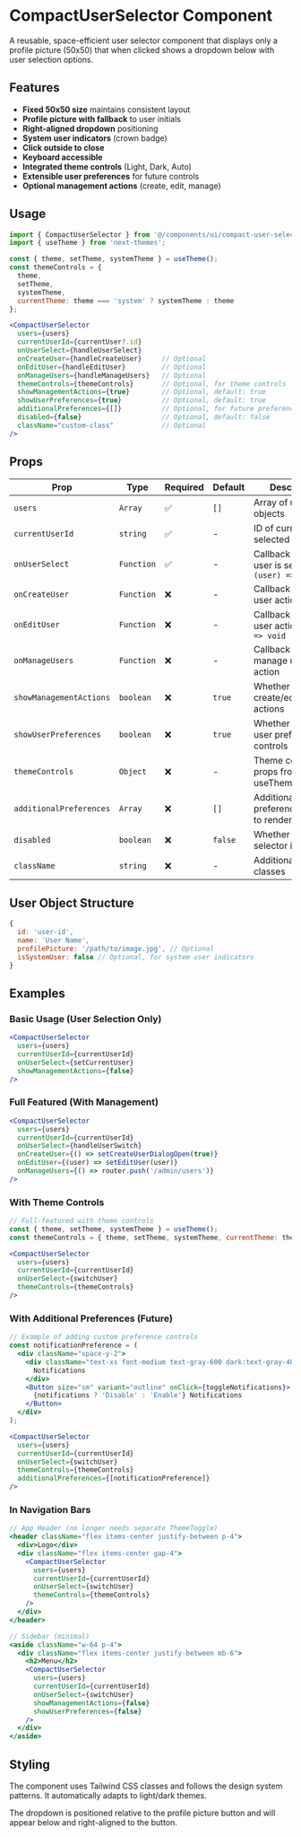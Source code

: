# CompactUserSelector Component

A reusable, space-efficient user selector component that displays only a profile picture (50x50) that when clicked shows a dropdown below with user selection options.

## Features

- **Fixed 50x50 size** maintains consistent layout
- **Profile picture with fallback** to user initials
- **Right-aligned dropdown** positioning
- **System user indicators** (crown badge)
- **Click outside to close**
- **Keyboard accessible**
- **Integrated theme controls** (Light, Dark, Auto)
- **Extensible user preferences** for future controls
- **Optional management actions** (create, edit, manage)

## Usage

```jsx
import { CompactUserSelector } from '@/components/ui/compact-user-selector';
import { useTheme } from 'next-themes';

const { theme, setTheme, systemTheme } = useTheme();
const themeControls = {
  theme,
  setTheme,
  systemTheme,
  currentTheme: theme === 'system' ? systemTheme : theme
};

<CompactUserSelector
  users={users}
  currentUserId={currentUser?.id}
  onUserSelect={handleUserSelect}
  onCreateUser={handleCreateUser}     // Optional
  onEditUser={handleEditUser}         // Optional
  onManageUsers={handleManageUsers}   // Optional
  themeControls={themeControls}       // Optional, for theme controls
  showManagementActions={true}        // Optional, default: true
  showUserPreferences={true}          // Optional, default: true
  additionalPreferences={[]}          // Optional, for future preferences
  disabled={false}                    // Optional, default: false
  className="custom-class"            // Optional
/>
```

## Props

| Prop | Type | Required | Default | Description |
|------|------|----------|---------|-------------|
| `users` | `Array` | ✅ | `[]` | Array of user objects |
| `currentUserId` | `string` | ✅ | - | ID of currently selected user |
| `onUserSelect` | `Function` | ✅ | - | Callback when user is selected `(user) => void` |
| `onCreateUser` | `Function` | ❌ | - | Callback for create user action |
| `onEditUser` | `Function` | ❌ | - | Callback for edit user action `(user) => void` |
| `onManageUsers` | `Function` | ❌ | - | Callback for manage users action |
| `showManagementActions` | `boolean` | ❌ | `true` | Whether to show create/edit/manage actions |
| `showUserPreferences` | `boolean` | ❌ | `true` | Whether to show user preference controls |
| `themeControls` | `Object` | ❌ | - | Theme control props from useTheme() |
| `additionalPreferences` | `Array` | ❌ | `[]` | Additional preference controls to render |
| `disabled` | `boolean` | ❌ | `false` | Whether the selector is disabled |
| `className` | `string` | ❌ | - | Additional CSS classes |

## User Object Structure

```javascript
{
  id: 'user-id',
  name: 'User Name',
  profilePicture: '/path/to/image.jpg', // Optional
  isSystemUser: false // Optional, for system user indicators
}
```

## Examples

### Basic Usage (User Selection Only)
```jsx
<CompactUserSelector
  users={users}
  currentUserId={currentUserId}
  onUserSelect={setCurrentUser}
  showManagementActions={false}
/>
```

### Full Featured (With Management)
```jsx
<CompactUserSelector
  users={users}
  currentUserId={currentUserId}
  onUserSelect={handleUserSwitch}
  onCreateUser={() => setCreateUserDialogOpen(true)}
  onEditUser={(user) => setEditUser(user)}
  onManageUsers={() => router.push('/admin/users')}
/>
```

### With Theme Controls
```jsx
// Full-featured with theme controls
const { theme, setTheme, systemTheme } = useTheme();
const themeControls = { theme, setTheme, systemTheme, currentTheme: theme === 'system' ? systemTheme : theme };

<CompactUserSelector
  users={users}
  currentUserId={currentUserId}
  onUserSelect={switchUser}
  themeControls={themeControls}
/>
```

### With Additional Preferences (Future)
```jsx
// Example of adding custom preference controls
const notificationPreference = (
  <div className="space-y-2">
    <div className="text-xs font-medium text-gray-600 dark:text-gray-400 uppercase tracking-wide">
      Notifications
    </div>
    <Button size="sm" variant="outline" onClick={toggleNotifications}>
      {notifications ? 'Disable' : 'Enable'} Notifications
    </Button>
  </div>
);

<CompactUserSelector
  users={users}
  currentUserId={currentUserId}
  onUserSelect={switchUser}
  themeControls={themeControls}
  additionalPreferences={[notificationPreference]}
/>
```

### In Navigation Bars
```jsx
// App Header (no longer needs separate ThemeToggle)
<header className="flex items-center justify-between p-4">
  <div>Logo</div>
  <div className="flex items-center gap-4">
    <CompactUserSelector 
      users={users} 
      currentUserId={currentUserId} 
      onUserSelect={switchUser}
      themeControls={themeControls}
    />
  </div>
</header>

// Sidebar (minimal)
<aside className="w-64 p-4">
  <div className="flex items-center justify-between mb-6">
    <h2>Menu</h2>
    <CompactUserSelector 
      users={users} 
      currentUserId={currentUserId} 
      onUserSelect={switchUser}
      showManagementActions={false}
      showUserPreferences={false}
    />
  </div>
</aside>
```

## Styling

The component uses Tailwind CSS classes and follows the design system patterns. It automatically adapts to light/dark themes.

The dropdown is positioned relative to the profile picture button and will appear below and right-aligned to the button.
